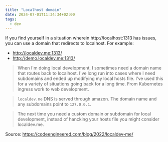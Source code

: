 ```yaml
---
title: "Localhost domain"
date: 2024-07-01T11:34:34+02:00
tags:
  - dev
---
```


If you find yourself in a situation wherein http://localhost:1313 has issues,
you can use a domain that redirects to localhost. For example:

- http://localdev.me:1313/
- http://demo.localdev.me:1313/


> When I'm doing local development, I sometimes need a domain name that routes
> back to localhost. I've long run into cases where I need subdomains and ended
> up modifying my local hosts file. I've used this for a variety of situations
> going back for a long time. From Kubernetes ingress work to web development.

> `localdev.me` DNS is served through amazon. The domain name and any subdomains
> point to `127.0.0.1`.

> The next time you need a custom domain or subdomain for local development,
> instead of hancking your hosts file you might consider localdev.me.

Source: https://codeengineered.com/blog/2022/localdev-me/
